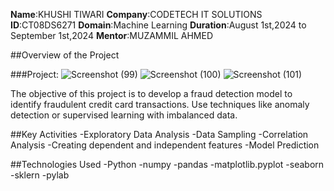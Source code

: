 **Name**:KHUSHI TIWARI
**Company**:CODETECH IT SOLUTIONS
**ID**:CT08DS6271
**Domain**:Machine Learning
**Duration**:August 1st,2024 to September 1st,2024
**Mentor**:MUZAMMIL AHMED


##Overview of the Project

###Project:
![Screenshot (99)](https://github.com/user-attachments/assets/f6d6b947-07ad-45cd-9099-34b74cfe6915)
![Screenshot (100)](https://github.com/user-attachments/assets/b188f808-eff0-4376-8858-81f58021e402)
![Screenshot (101)](https://github.com/user-attachments/assets/ceaf6a31-b9df-4ea8-8c2d-6ae9e7210a41)

The objective of this project is to develop a fraud detection model to identify fraudulent credit card transactions. Use techniques like anomaly detection or supervised learning with imbalanced data.

##Key Activities
-Exploratory Data Analysis 
-Data Sampling
-Correlation Analysis
-Creating dependent and independent features
-Model Prediction

##Technologies Used
-Python
-numpy
-pandas
-matplotlib.pyplot
-seaborn
-sklern
-pylab
